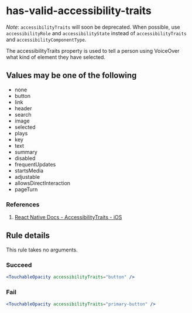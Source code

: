 # has-valid-accessibility-traits

*Note*: `accessibilityTraits` will soon be deprecated. When possible, use `accessibilityRole` and `accessibilityState` instead of `accessibilityTraits` and `accessibilityComponentType`.

The accessibilityTraits property is used to tell a person using VoiceOver what kind of element they have selected.

## Values may be one of the following

- none
- button
- link
- header
- search
- image
- selected
- plays
- key
- text
- summary
- disabled
- frequentUpdates
- startsMedia
- adjustable
- allowsDirectInteraction
- pageTurn

### References

1. [React Native Docs - AccessibilityTraits - iOS](https://facebook.github.io/react-native/docs/accessibility.html#accessibilitytraits-ios)

## Rule details

This rule takes no arguments.

### Succeed

```jsx
<TouchableOpacity accessibilityTraits="button" />
```

### Fail

```jsx
<TouchableOpacity accessibilityTraits="primary-button" />
```
